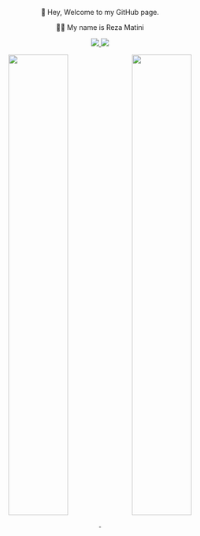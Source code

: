<p align="center">
 👋 Hey, Welcome to my GitHub page.
</p>
<p align="center">
  👨‍💻 My name is Reza Matini
</p>
</p>
<p align="center">
  <a href="https://instagram.com/reza_gardashi/" target="_blank">
    <img src="https://img.shields.io/badge/-Instagram-bc2a8d?style=flat&logo=instagram&logoColor=white">
  </a>



  <a href="https://rezamatin1290.github.io/BlumAutoBot/" target="_blank">
    <img src="https://img.shields.io/badge/-Website-25734f?style=flat&logo=firefox&logoColor=white">
  </a>
</p>

<p align="center">
  <a href="https://github.com/rezamatin1290" target="_blank">
    <img align="center" src="https://github-readme-stats.vercel.app/api?username=rezamatin1290&show_icons=true&theme=midnight-purple" style='width: 49%' />
  </a>
  <a href="https://github.com/rezamatin1290" target="_blank">
    <img align="center" src="https://github-readme-stats.vercel.app/api/top-langs/?username=rezamatin1290&hide=html,css,Jupyter+Notebook,ruby,cmake,nsis,shell,procfile&theme=midnight-purple&langs_count=6&layout=compact"  style='width: 49%' />
  </a>
<p>




